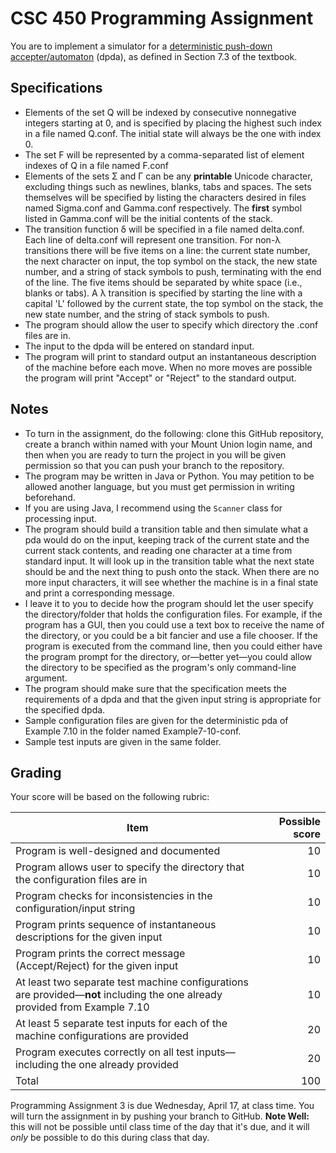 # CSC 450 Programming Assignment

You are to implement a simulator for a [deterministic push-down accepter/automaton](https://learning.oreilly.com/library/view/an-introduction-to/9781284077254/ch07.html#ch7def3) (dpda), as defined in Section 7.3 of the textbook.



## Specifications

* Elements of the set Q will be indexed by consecutive nonnegative integers starting at 0, and is specified by placing the highest such index in a file named Q.conf.  The initial state will always be the one with index 0.
* The set F will be represented by a comma-separated list of element indexes of Q in a file named F.conf
* Elements of the sets &Sigma; and &Gamma; can be any __printable__ Unicode character, excluding things such as newlines, blanks, tabs and spaces.  The sets themselves will be specified by listing the characters desired in files named Sigma.conf and Gamma.conf respectively.
The __first__ symbol listed in Gamma.conf will be the initial contents of the stack.
* The transition function &delta; will be specified in a file named delta.conf.
Each line of delta.conf will represent one transition.
For non-&lambda; transitions there will be five items on a line: the current state number, the next character on input, the top symbol on the stack, the new state number, and a string of stack symbols to push, terminating with the end of the line.
The five items should be separated by white space (i.e., blanks or tabs).
A &lambda; transition is specified by starting the line with a capital 'L'
followed by the current state, the top symbol on the stack, the new state number, and the string of stack symbols to push.
* The program should allow the user to specify which directory the .conf files are in.
* The input to the dpda will be entered on standard input.
* The program will print to standard output an instantaneous description of the machine before each move. When no more moves are possible the program will print "Accept" or "Reject" to the standard output.

## Notes

* To turn in the assignment, do the following: clone this GitHub repository, create a branch within named with your Mount Union login name, and then when you are ready to turn the project in you will be given permission so that you can push your branch to the repository.
* The program may be written in Java or Python.  You may petition to be allowed another language, but you must get permission in writing beforehand.
* If you are using Java, I recommend using the `Scanner` class for processing input.
* The program should build a transition table and then simulate what a pda would do on the input, keeping track of the current state and the current stack contents, and reading one character at a time from standard input. It will look up in the transition table what the next state should be and the next thing to push onto the stack.
When there are no more input characters, it will see whether the machine is in a final state and print a corresponding message.
*  I leave it to you to decide how the program should let the user specify the directory/folder that holds the configuration files.  For example, if the program has a GUI, then you could use a text box to receive the name of the directory, or you could be a bit fancier and use a file chooser.  If the program is executed from the command line, then you could either have the program prompt for the directory, or&mdash;better yet&mdash;you could allow the directory to be specified as the program's only command-line argument.
* The program should make sure that the specification meets the requirements of a dpda and that the given input string is appropriate for the specified dpda.
* Sample configuration files are given for the deterministic pda of Example 7.10 in the folder named Example7-10-conf.
* Sample test inputs are given in the same folder.

## Grading

Your score will be based on the following rubric:

| Item | Possible score |
|------|---------------:|
| Program is well-designed and documented | 10 |
| Program allows user to specify the directory that the configuration files are in | 10 |
| Program checks for inconsistencies in the configuration/input string | 10 |
| Program prints sequence of instantaneous descriptions for the given input | 10 |
| Program prints the correct message (Accept/Reject) for the given input | 10 |
| At least two separate test machine configurations are provided&mdash;**not** including the one already provided from Example 7.10 | 10 |
| At least 5 separate test inputs for each of the machine configurations are provided | 20 |
| Program executes correctly on all test inputs&mdash;including the one already provided | 20 |
| Total | 100 |

Programming Assignment 3 is due Wednesday, April 17, at class time.
You will turn the assignment in by pushing your branch to GitHub. **Note Well:** this will not be possible until class time of the day that it's due, and it will *only* be possible to do this during class that day.
